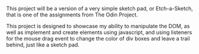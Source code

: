 This project will be a version of a very simple sketch pad, or Etch-a-Sketch, that is one of the assignments from The Odin Project. 

This project is designed to showcase my ability to manipulate the DOM, as well as implement and create elements using javascript, and using listeners for the mouse drag event to change the color of div boxes and leave a trail behind, just like a sketch pad.